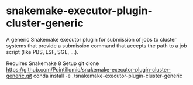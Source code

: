 # snakemake-executor-plugin-cluster-generic

A generic Snakemake executor plugin for submission of jobs to cluster systems that provide a submission command that accepts the path to a job script (like PBS, LSF, SGE, ...).

Requires Snakemake 8
Setup
git clone https://github.com/Pointillomic/snakemake-executor-plugin-cluster-generic.git
conda install -e ./snakemake-executor-plugin-cluster-generic
